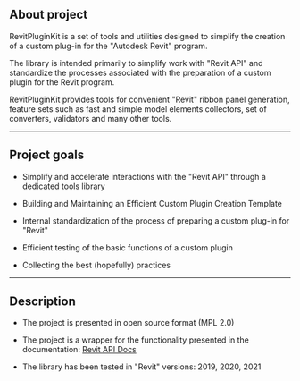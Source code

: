 
## About project

RevitPluginKit is a set of tools and utilities designed to simplify the creation of a custom plug-in for the "Autodesk Revit" program.

The library is intended primarily to simplify work with "Revit API" and standardize the processes associated with the preparation of a custom plugin for the Revit program.

RevitPluginKit provides tools for convenient "Revit" ribbon panel generation, feature sets such as fast and simple model elements collectors, set of converters, validators and many other tools.

***

## Project goals

* Simplify and accelerate interactions with the "Revit API" through a dedicated tools library

* Building and Maintaining an Efficient Custom Plugin Creation Template

* Internal standardization of the process of preparing a custom plug-in for "Revit"

* Efficient testing of the basic functions of a custom plugin

* Collecting the best (hopefully) practices

***

## Description

* The project is presented in open source format (MPL 2.0)

* The project is a wrapper for the functionality presented in the documentation: [Revit API Docs](https://www.revitapidocs.com/)

* The library has been tested in "Revit" versions: 2019, 2020, 2021
